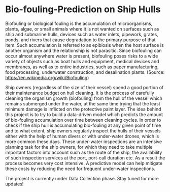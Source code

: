 # Bio-fouling-Prediction on Ship Hulls 
Biofouling or biological fouling is the accumulation of microorganisms, plants, algae, or small animals where it is not wanted on surfaces such as ship and submarine hulls, devices such as water inlets, pipework, grates, ponds, and rivers that cause degradation to the primary purpose of that item. Such accumulation is referred to as epibiosis when the host surface is another organism and the relationship is not parasitic. Since biofouling can occur almost anywhere water is present, biofouling poses risks to a wide variety of objects such as boat hulls and equipment, medical devices and membranes, as well as to entire industries, such as paper manufacturing, food processing, underwater construction, and desalination plants. (Source: https://en.wikipedia.org/wiki/Biofouling)

Ship owners (regardless of the size of their vessel) spend a good portion of their maintenance budget on hull cleaning. It is the process of carefully cleaning the organism growth (biofouling) from the hull of the vessel which remains submerged under the water, at the same time trying that the least minimum damage is inflicted on the protective paint layer. The idea behind this project is to try to build a data-driven model which predicts the amount of bio-fouling accumulation over time between cleaning cycles. In order to check if the ship hull is accumulating bio-fouling at any given point of time and to what extent, ship owners regularly inspect the hulls of their vessels either with the help of human divers or with under-water drones, which is more common these days. These under-water inspections are an intensive planning task for the ship owners, for which they need to take multiple important factors into account such as the route of the ship, the availability of such inspection services at the port, port-call duration etc. As a result the process becomes very cost intensive. A predictive model can help mitigate these costs by reducing the need for frequent under-water inspections.

The project is currently under Data Collection phase. Stay tuned for more updates!
